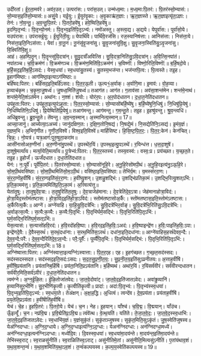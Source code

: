 

  
उदी॑रतां। ई॒र॒ता॒मव॑रे। अव॑र॒उत्। उत्परा॑स:। परा॑स॒उत्। उन्म॑ध्य॒मा:। म॒ध्य॒मा:पि॒तर॑:। पि॒तर॑स्सो॒म्यास॑:। सो॒म्यास॒इति॑सो॒म्यास॑:॥ असुं॒ये। यई॒यु:। ई॒युर॑वृ॒का:। अ॒वृ॒काऋ॑त॒ज्ञा:। ऋ॒त॒ज्ञास्ते। ऋ॒त॒ज्ञाइत्यृ॑त॒ऽज्ञा:। तेन॑:। नो॒व॒न्तु॒। अ॒व॒न्तु॒पि॒तर॑:। पि॒तरो॒हवे॑षु। हवे॒ष्विति॒हवे॑षु॥  
इ॒दम्पि॒तृभ्य॑:। पि॒तृभ्यो॒नम॑:। पि॒तृभ्य॒इति॑पि॒तृऽभ्य॑:। नमो॑अस्तु। अ॒स्त्व॒द्य। अ॒द्यये। येपूर्वा॑स:। पूर्वा॑सो॒ये। यउप॑रास:। उप॑रासई॒यु:। ई॒युरिती॒यु:॥ येपार्थि॑वे। पार्थि॑वे॒रज॑सि। रज॒स्यानिष॑त्ता:। आनिस॑त्ता:। निस॑त्ता॒ये। निस॑त्ता॒इति॒निऽस॑त्ता:। येवा॑। वा॒नू॒नं। नू॒नंसु॑वृ॒जना॑सु। सु॒वृ॒जना॑सुवि॒क्षु। सु॒वृ॒जना॒स्विति॑सु॒ऽवृ॒जना॑सु। वि॒क्ष्विति॑वि॒क्षु॥  
आहं। अ॒हम्पि॒तॄन्। पि॒तॄन्त्सु॑वि॒दत्रा॑न्। सु॒वु॒दत्राँ॑अवित्सि। सु॒वि॒दत्रा॒निति॑सु॒ऽवि॒दत्रा॑न्। अ॒वि॒त्सि॒नपा॑तं। नपा॑तञ्च। च॒वि॒क्रम॑णं। वि॒क्रम॑णञ्च। वि॒क्रम॑ण॒मिति॑वि॒ऽक्रम॑णं। च॒विष्णॊ॑:। विष्णो॒रिति॒विष्णॊ॑:॥ ब॒र्हि॒षदो॒ये। ब॒र्हि॒सद॒इति॑ब॒र्हि॒ऽसद॑:। येस्व॒धया॑। स्व॒धया॑सु॒तस्य॑। सु॒तस्य॒भज॑न्त। भज॑न्तपि॒त्व:। पि॒त्वस्ते। तइ॒ह। इ॒हाग॑मिष्ठा:। आग॑मिष्ठा॒इत्याऽग॑मिष्ठा:॥  
बर्हि॑षद:पितर:। बर्हि॑सद॒इति॒बर्हि॑ऽसद:। पि॒त॒र॒ऊ॒ती। ऊ॒त्य१॒॑अ॒र्वाक्। अ॒र्वागि॒मा। इ॒माव॑:। वो॒ह॒व्या। ह॒व्याच॑कृम। च॒कृ॒मा॒जु॒षध्वं॑। जु॒षध्व॒मिति॑जु॒षध्वं॑॥ तआग॑त। आग॑त। ग॒ताव॑सा। अव॑सा॒शन्त॑मेन। शन्त॑मे॒नाथ॑। शन्त॑मे॒नेति॒शंऽत॑मेन। अथा॑न:। न॒श्शं। शंयो:। योर॑र॒प:। अ॒र॒पोद॑धातन। द॒धा॒त॒नेति॑दधातन॥  
उप॑हूता:पितर:। उप॑हूता॒इत्युप॑ऽहूता:। पि॒त॒र॒स्सो॒म्यास॑:। सो॒म्यासो॑बर्हि॒ष्ये॑षु। ब॒र्हि॒ष्ये॑षुनि॒धिषु॑। नि॒धिषु॑प्रि॒येषु॑। नि॒धिष्विति॑नि॒ऽधिषु॑। प्रि॒येष्विति॑प्रि॒येषु॑॥ तआग॑मन्तु। आग॑मन्तु। ग॒म॒न्तु॒ते। तइ॒ह। इ॒हश्रु॑वन्तु। श्रु॒व॒न्त्वधि॑। अधि॑ब्रुवन्तु। ब्रु॒व॒न्तु॒ते। ते॑वन्तु। अ॒व॒न्त्व॒स्मान्। अ॒स्मानित्य॒स्मान्॥ 17॥  
आच्या॒जानु॑। आच्येत्या॒ऽअच्य॑। जानु॑दक्षिण॒त:। द॒क्षि॒ण॒तोनि॒षद्य॑। नि॒षद्ये॒मं। नि॒सद्येति॑नि॒ऽसद्य॑। इ॒मंय॒ज्ञं। य॒ज्ञम॒भि। अ॒भिगृ॑णीत। गृ॒णी॒त॒विश्वे॑। विश्व॒इति॒विश्वे॑॥ माहिं॑सिष्ट। हि॒सि॒ष्ट॒पि॒त॒र॒:। पि॒त॒र॒:केन॑। केन॑चित्। चि॒न्न॒:। नो॒यत्र॑। यत्र॒आग॑:पुरु॒षुता॒करा॑म॥  
आसी॑नासोअरु॒णीनां॑। अ॒रु॒णीना॑मु॒पस्थे॑। उ॒पस्थे॑र॒यिं। उ॒पस्थ॒इत्यु॒पऽस्थे॑। र॒यिन्ध॑त्त। ध॒त्त॒दा॒शुषे॑। दा॒शुषे॒मर्त्या॑य। मर्त्या॒येति॒मर्त्या॑य॥ पु॒त्रेभ्य॑:पितर:। पि॒त॒र॒स्तस्य॑। तस्य॒वस्व॑:। वस्व॒:प्र। प्रय॑च्छत। य॒च्छ॒त॒ते। तइ॒ह। इ॒होर्जं॑। ऊर्जं॑दधात। द॒धा॒तेति॑दधात॥  
येन॑:। न॒:पूर्वे॑। पूर्वे॑पि॒तर॑:। पि॒तर॑स्सो॒म्यास॑:। सो॒म्यासो॑नूहि॒रे। अ॒नू॒हि॒रेसो॑मपी॒थं। अ॒नू॒हि॒रइत्य॑नु॒ऽऊ॒हि॒रे। सो॒म॒पी॒थंवसि॑ष्ठा:। सो॒म॒पी॒थमिति॑सो॒म॒ऽपी॒थं। वसि॑ष्ठा॒इति॒वसि॑ष्ठा:॥ तेभि॑र्य॒म:। य॒मस्सं॑ररा॒ण:। सं॒र॒रा॒णॊह॒वींषि॑। सं॒र॒रा॒णइति॑सं॒र॒रा॒ण:। ह॒वींष्यु॒शन्। उ॒शन्नु॒शद्भि॑:। उ॒शद्भि॑प्रतिका॒मं। उ॒शद्भि॒रित्यु॒शत्ऽभि॑:। प्र॒ति॒का॒मम॑त्तु। प्र॒ति॒का॒ममिति॑प्र॒ति॒ऽका॒मं। अ॒त्त्वित्य॑त्तु॥  
येता॑तृ॒षु:। ता॒तृ॒षुदे॑व॒त्रा:। त॒तृ॒षुरिति॑त॒तृ॒षु:। दे॒व॒त्राजेह॑माना:। दे॒व॒त्रेति॑दे॒व॒ऽत्रा। जेह॑मानाहोत्रा॒विद॑:। हो॒त्रा॒विद॒स्तोम॑तष्टास:। हो॒त्रा॒विद॒इति॑हो॒त्रा॒ऽविद॑:। स्तोम॑तष्टासोअ॒र्कै:। स्तो॑मतष्टास॒इति॒स्तोम॑ऽतष्टास:। अ॒र्कैरित्य॒र्कै:॥ आग्ने॑। अग्ने॑याहि। या॒हि॒सु॒वि॒दत्रे॑भि:। सु॒वि॒दत्रे॑भिर॒र्वाङ्। सु॒वि॒दत्रे॑भि॒रिति॑सु॒ऽवि॒दत्रे॑भि:। अ॒र्वाङ्त्स॒त्यै:। स॒त्यै:क॒व्यै:। क॒व्यै:पि॒तृभि॑:। पि॒तृभि॑र्घर्म॒सद्भि॑:। पि॒तृभि॒रिति॑पि॒तृऽभि॑:। घ॒र्म॒सद्भि॒रिति॑घ॒र्म॒सत्ऽभि॑:॥  
येस॒त्यास॑:। स॒त्यासो॑हवि॒रद॑:। ह॒वि॒रदो॑हवि॒ष्पा:। ह॒वि॒रद॒इति॑ह॒वि॒:ऽअद॑:। ह॒वि॒ष्पाइन्द्रे॑ण। ह॒वि॒:पाइति॑ह॒वि॒:ऽपा:। इन्द्रे॑णदे॒वै:। दे॒वैस्स॒रथं॑। स॒रथं॒दधा॑ना:। स॒रथ॒मिति॑स॒ऽरथं॑। दधा॑ना॒इति॒दधा॑ना:॥ आग्ने॑याहिस॒हस्रं॑देवव॒न्दै:। दे॒व॒व॒न्दै:परै॑:। दे॒व॒व॒न्दैरिति॑दे॒व॒ऽव॒न्दै:। परै॒:पूर्वै॑:। पूर्व्यै॑पि॒तृभि॑:। पि॒तृभि॑र्घर्म॒सद्भि॑:। पि॒तृभि॒रिति॑पि॒तृऽभि॑:। घ॒र्म॒सद्भि॒रिति॑घ॒र्म॒सत्ऽभि॑:॥ 18॥  
अग्नि॑ष्वात्ता:पितर:। अग्नि॑स्वात्ता॒इत्यग्नि॑ऽस्वात्ता:। पि॒त॒र॒एह। एह। इ॒हग॑च्छत। ग॒च्छ॒त॒सद॑स्सद:। सद॑स्सदस्सदत। सद॑स्सद॒इति॒सद॑:ऽसद:। स॒द॒त॒सु॒प्र॒णी॒त॒य॒:। सु॒प्र॒नी॒त॒य॒इति॑सुऽप्रनीतय:॥ अ॒त्ताह॒वींषि॑। ह॒वींषि॒प्रय॑तानि। प्रय॑तानिब॒र्हिषि॑। प्रय॑ता॒निति॒प्रऽय॑तानि। ब॒र्हिष्यथ॑। अथा॑र॒यिं। र॒यिंसर्व॑वीरं। सर्व॑वीरन्दधातन। सर्व॑वीर॒मिति॒सर्व॑ऽवीरं। द॒धा॒त॒नेति॑दधातन॥  
त्वम॑ग्ने। अ॒ग्न॒ई॒ळि॒त:। ई॒ळि॒तोजा॑तवेद:। जा॒त॒वे॒दोवा॑ट्। जा॒त॒वे॒द॒इति॑जातऽवेद:। अवा॑ढ्ढ॒व्यानि॑। ह॒व्यानि॑सुर॒भीणि॑। सु॒र॒भीणि॑कृ॒त्वी। कृ॒त्वीति॑कृ॒त्वी॥ प्रादा॑:। अदा॑:पि॒तृभ्य॑:। पि॒तृभ्य॑स्स्व॒धया॑। पि॒तृभ्य॒इति॑पि॒तृऽभ्य॑:। स्व॒धया॒ते। तेअ॑क्षन्। अ॒क्ष॒न्न॒द्धि। अ्॒धित्वं। त्वन्दे॑व। दे॒व॒प्रय॑ता। प्रय॑ताह॒वींषि॑। प्रय॒तेति॒प्रऽय॑ता। ह॒वींषीति॑ह॒वींषि॑॥  
येच॑। चे॒ह। इ॒हपि॒तर॑:। पि॒तरो॒ये। येच॑। च॒न। नेह। इ॒हयान्। याँश्च॑। च॒वि॒द्म॒। वि॒द्मयान्। याँउ॑च। ऊँ॒इत्यूँ॑। च॒न। नप्र॑वि॒द्म। प्र॒वि॒द्मेति॑प्र॒ऽवि॒द्म॥ त्वंवे॑त्थ। वे॒त्थ॒यति॑। यति॑ते। ते॒जा॒त॒वे॒द॒:। जा॒त॒वे॒द॒स्स्व॒धाभि॑:। जा॒त॒वे॒द॒इति॑जातऽवेद:। स्व॒धाभि॑य॒ज्ञं। य॒ज्ञंसुकृ॑तं। सुकृ॑तञ्जुषस्व। सुकृ॑त॒मिति॒सुऽकृ॑तं। जु॒ष॒स्वेति॑जुषस्व॥  
येअ॑ग्निदग्धा:। अ॒ग्नि॒द॒ग्धाये। अ॒ग्नि॒द॒ग्धाइत्य॑ग्नि॒ऽद॒ग्धा:। येअन॑ग्निदग्धा:। अन॑ग्निदग्धा॒मध्ये॑। अन॑ग्निदग्धा॒इत्यन॑ग्निऽदग्धा:। मध्ये॑दि॒व:। दि॒वस्स्व॒धया॑। स्व॒धया॑मा॒दय॑न्ते। मा॒दय॑न्त॒इति॑मा॒दय॑न्ते॥ तेभि॑स्स्व॒राट्। स्व॒राळसु॑नीतिं। स्व॒राळिति॑स्व॒ऽराट्। असु॑नीतिमे॒तां। असु॑नीति॒मित्यसु॑ऽनीतिं। ए॒तांय॑थाव॒शं। य॒था॒व॒शन्त॒न्वं॑। य॒था॒व॒शमिति॑य॒था॒ऽव॒शं। त॒न्वं॑कल्पयस्व। क॒ल्प॒य॒स्वेति॑कल्पयस्व॥ 19॥  
